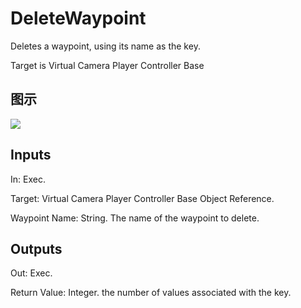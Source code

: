 # DeleteWaypoint

Deletes a waypoint, using its name as the key.

Target is Virtual Camera Player Controller Base

## 图示

![]($-20221218-21302752.png)

## Inputs

In: Exec.

Target: Virtual Camera Player Controller Base Object Reference.

Waypoint Name: String. The name of the waypoint to delete.  

## Outputs

Out: Exec.

Return Value: Integer. the number of values associated with the key.

